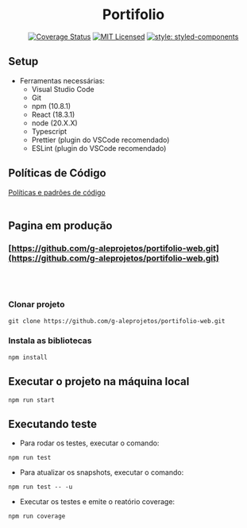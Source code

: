 <H1 align="center">Portifolio</H1>

<div align="center">

[![Coverage Status](https://coveralls.io/repos/github/g-aleprojetos/portifolio-web/badge.svg)](https://coveralls.io/github/g-aleprojetos/portifolio-web)
 [![MIT Licensed](https://img.shields.io/badge/license-MIT-green.svg)](https://tldrlegal.com/license/mit-license)
 [![style: styled-components](https://img.shields.io/badge/style-%F0%9F%92%85%20styled--components-orange.svg?colorB=daa357&colorA=db748e)](https://github.com/styled-components/styled-components)


</div>

## Setup

- Ferramentas necessárias:
  - Visual Studio Code
  - Git
  - npm (10.8.1)
  - React (18.3.1)
  - node (20.X.X)
  - Typescript
  - Prettier (plugin do VSCode recomendado)
  - ESLint (plugin do VSCode recomendado)

## Políticas de Código

[Políticas e padrões de código](./docs/padroes-de-codigo.md)
</br></br>

## Pagina em produção
### [https://github.com/g-aleprojetos/portifolio-web.git](https://github.com/g-aleprojetos/portifolio-web.git)

</br></br>
### Clonar projeto

```shell
git clone https://github.com/g-aleprojetos/portifolio-web.git
```
### Instala as bibliotecas

```shell
npm install
```

## Executar o projeto na máquina local

```shell
npm run start
```

## Executando teste
- Para rodar os testes, executar o comando:
```shell
npm run test
```

- Para atualizar os snapshots, executar o comando:
```shell
npm run test -- -u
```

- Executar os testes e emite o reatório coverage:
```shell
npm run coverage
```
